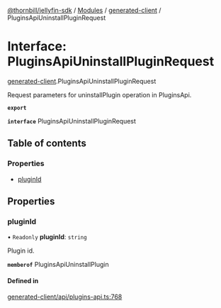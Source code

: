 [@thornbill/jellyfin-sdk](../README.md) / [Modules](../modules.md) / [generated-client](../modules/generated_client.md) / PluginsApiUninstallPluginRequest

# Interface: PluginsApiUninstallPluginRequest

[generated-client](../modules/generated_client.md).PluginsApiUninstallPluginRequest

Request parameters for uninstallPlugin operation in PluginsApi.

**`export`**

**`interface`** PluginsApiUninstallPluginRequest

## Table of contents

### Properties

- [pluginId](generated_client.PluginsApiUninstallPluginRequest.md#pluginid)

## Properties

### pluginId

• `Readonly` **pluginId**: `string`

Plugin id.

**`memberof`** PluginsApiUninstallPlugin

#### Defined in

[generated-client/api/plugins-api.ts:768](https://github.com/thornbill/jellyfin-sdk-typescript/blob/029620a/src/generated-client/api/plugins-api.ts#L768)
